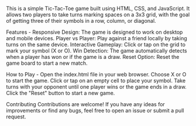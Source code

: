 This is a simple Tic-Tac-Toe game built using HTML, CSS, and JavaScript. It allows two players to take turns marking spaces on a 3x3 grid, with the goal of getting three of their symbols in a row, column, or diagonal.

Features - 
Responsive Design: The game is designed to work on desktop and mobile devices.
Player vs Player: Play against a friend locally by taking turns on the same device.
Interactive Gameplay: Click or tap on the grid to mark your symbol (X or O).
Win Detection: The game automatically detects when a player has won or if the game is a draw.
Reset Option: Reset the game board to start a new match.

How to Play - 
Open the index.html file in your web browser.
Choose X or O to start the game.
Click or tap on an empty cell to place your symbol.
Take turns with your opponent until one player wins or the game ends in a draw.
Click the "Reset" button to start a new game.

Contributing
Contributions are welcome! If you have any ideas for improvements or find any bugs, feel free to open an issue or submit a pull request.
